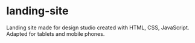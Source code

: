 # landing-site
Landing site made for design studio created with HTML, CSS, JavaScript. Adapted for tablets and mobile phones.
